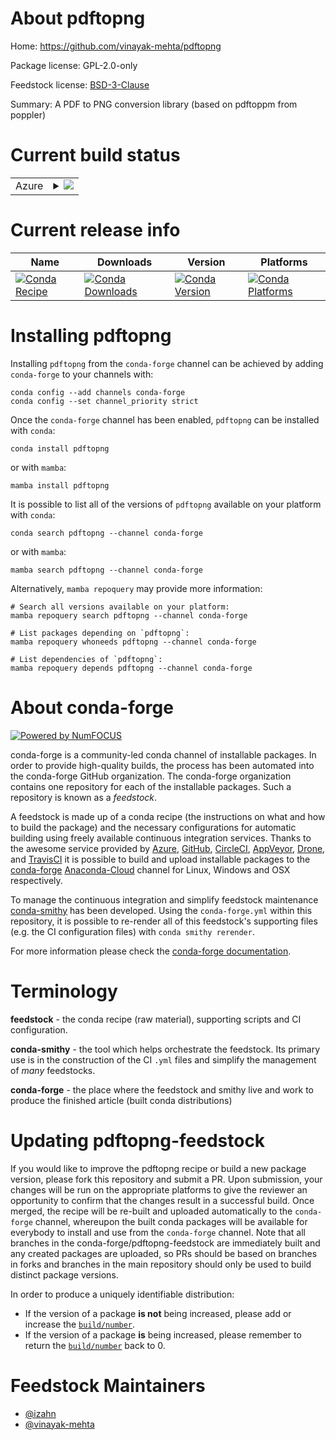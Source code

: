 About pdftopng
==============

Home: https://github.com/vinayak-mehta/pdftopng

Package license: GPL-2.0-only

Feedstock license: [BSD-3-Clause](https://github.com/conda-forge/pdftopng-feedstock/blob/main/LICENSE.txt)

Summary: A PDF to PNG conversion library (based on pdftoppm from poppler)

Current build status
====================


<table>
    
  <tr>
    <td>Azure</td>
    <td>
      <details>
        <summary>
          <a href="https://dev.azure.com/conda-forge/feedstock-builds/_build/latest?definitionId=16029&branchName=main">
            <img src="https://dev.azure.com/conda-forge/feedstock-builds/_apis/build/status/pdftopng-feedstock?branchName=main">
          </a>
        </summary>
        <table>
          <thead><tr><th>Variant</th><th>Status</th></tr></thead>
          <tbody><tr>
              <td>linux_64_python3.7.____cpython</td>
              <td>
                <a href="https://dev.azure.com/conda-forge/feedstock-builds/_build/latest?definitionId=16029&branchName=main">
                  <img src="https://dev.azure.com/conda-forge/feedstock-builds/_apis/build/status/pdftopng-feedstock?branchName=main&jobName=linux&configuration=linux_64_python3.7.____cpython" alt="variant">
                </a>
              </td>
            </tr><tr>
              <td>linux_64_python3.8.____cpython</td>
              <td>
                <a href="https://dev.azure.com/conda-forge/feedstock-builds/_build/latest?definitionId=16029&branchName=main">
                  <img src="https://dev.azure.com/conda-forge/feedstock-builds/_apis/build/status/pdftopng-feedstock?branchName=main&jobName=linux&configuration=linux_64_python3.8.____cpython" alt="variant">
                </a>
              </td>
            </tr><tr>
              <td>linux_64_python3.9.____cpython</td>
              <td>
                <a href="https://dev.azure.com/conda-forge/feedstock-builds/_build/latest?definitionId=16029&branchName=main">
                  <img src="https://dev.azure.com/conda-forge/feedstock-builds/_apis/build/status/pdftopng-feedstock?branchName=main&jobName=linux&configuration=linux_64_python3.9.____cpython" alt="variant">
                </a>
              </td>
            </tr><tr>
              <td>osx_64_python3.7.____cpython</td>
              <td>
                <a href="https://dev.azure.com/conda-forge/feedstock-builds/_build/latest?definitionId=16029&branchName=main">
                  <img src="https://dev.azure.com/conda-forge/feedstock-builds/_apis/build/status/pdftopng-feedstock?branchName=main&jobName=osx&configuration=osx_64_python3.7.____cpython" alt="variant">
                </a>
              </td>
            </tr><tr>
              <td>osx_64_python3.8.____cpython</td>
              <td>
                <a href="https://dev.azure.com/conda-forge/feedstock-builds/_build/latest?definitionId=16029&branchName=main">
                  <img src="https://dev.azure.com/conda-forge/feedstock-builds/_apis/build/status/pdftopng-feedstock?branchName=main&jobName=osx&configuration=osx_64_python3.8.____cpython" alt="variant">
                </a>
              </td>
            </tr><tr>
              <td>osx_64_python3.9.____cpython</td>
              <td>
                <a href="https://dev.azure.com/conda-forge/feedstock-builds/_build/latest?definitionId=16029&branchName=main">
                  <img src="https://dev.azure.com/conda-forge/feedstock-builds/_apis/build/status/pdftopng-feedstock?branchName=main&jobName=osx&configuration=osx_64_python3.9.____cpython" alt="variant">
                </a>
              </td>
            </tr><tr>
              <td>win_64_python3.7.____cpython</td>
              <td>
                <a href="https://dev.azure.com/conda-forge/feedstock-builds/_build/latest?definitionId=16029&branchName=main">
                  <img src="https://dev.azure.com/conda-forge/feedstock-builds/_apis/build/status/pdftopng-feedstock?branchName=main&jobName=win&configuration=win_64_python3.7.____cpython" alt="variant">
                </a>
              </td>
            </tr><tr>
              <td>win_64_python3.8.____cpython</td>
              <td>
                <a href="https://dev.azure.com/conda-forge/feedstock-builds/_build/latest?definitionId=16029&branchName=main">
                  <img src="https://dev.azure.com/conda-forge/feedstock-builds/_apis/build/status/pdftopng-feedstock?branchName=main&jobName=win&configuration=win_64_python3.8.____cpython" alt="variant">
                </a>
              </td>
            </tr><tr>
              <td>win_64_python3.9.____cpython</td>
              <td>
                <a href="https://dev.azure.com/conda-forge/feedstock-builds/_build/latest?definitionId=16029&branchName=main">
                  <img src="https://dev.azure.com/conda-forge/feedstock-builds/_apis/build/status/pdftopng-feedstock?branchName=main&jobName=win&configuration=win_64_python3.9.____cpython" alt="variant">
                </a>
              </td>
            </tr>
          </tbody>
        </table>
      </details>
    </td>
  </tr>
</table>

Current release info
====================

| Name | Downloads | Version | Platforms |
| --- | --- | --- | --- |
| [![Conda Recipe](https://img.shields.io/badge/recipe-pdftopng-green.svg)](https://anaconda.org/conda-forge/pdftopng) | [![Conda Downloads](https://img.shields.io/conda/dn/conda-forge/pdftopng.svg)](https://anaconda.org/conda-forge/pdftopng) | [![Conda Version](https://img.shields.io/conda/vn/conda-forge/pdftopng.svg)](https://anaconda.org/conda-forge/pdftopng) | [![Conda Platforms](https://img.shields.io/conda/pn/conda-forge/pdftopng.svg)](https://anaconda.org/conda-forge/pdftopng) |

Installing pdftopng
===================

Installing `pdftopng` from the `conda-forge` channel can be achieved by adding `conda-forge` to your channels with:

```
conda config --add channels conda-forge
conda config --set channel_priority strict
```

Once the `conda-forge` channel has been enabled, `pdftopng` can be installed with `conda`:

```
conda install pdftopng
```

or with `mamba`:

```
mamba install pdftopng
```

It is possible to list all of the versions of `pdftopng` available on your platform with `conda`:

```
conda search pdftopng --channel conda-forge
```

or with `mamba`:

```
mamba search pdftopng --channel conda-forge
```

Alternatively, `mamba repoquery` may provide more information:

```
# Search all versions available on your platform:
mamba repoquery search pdftopng --channel conda-forge

# List packages depending on `pdftopng`:
mamba repoquery whoneeds pdftopng --channel conda-forge

# List dependencies of `pdftopng`:
mamba repoquery depends pdftopng --channel conda-forge
```


About conda-forge
=================

[![Powered by
NumFOCUS](https://img.shields.io/badge/powered%20by-NumFOCUS-orange.svg?style=flat&colorA=E1523D&colorB=007D8A)](https://numfocus.org)

conda-forge is a community-led conda channel of installable packages.
In order to provide high-quality builds, the process has been automated into the
conda-forge GitHub organization. The conda-forge organization contains one repository
for each of the installable packages. Such a repository is known as a *feedstock*.

A feedstock is made up of a conda recipe (the instructions on what and how to build
the package) and the necessary configurations for automatic building using freely
available continuous integration services. Thanks to the awesome service provided by
[Azure](https://azure.microsoft.com/en-us/services/devops/), [GitHub](https://github.com/),
[CircleCI](https://circleci.com/), [AppVeyor](https://www.appveyor.com/),
[Drone](https://cloud.drone.io/welcome), and [TravisCI](https://travis-ci.com/)
it is possible to build and upload installable packages to the
[conda-forge](https://anaconda.org/conda-forge) [Anaconda-Cloud](https://anaconda.org/)
channel for Linux, Windows and OSX respectively.

To manage the continuous integration and simplify feedstock maintenance
[conda-smithy](https://github.com/conda-forge/conda-smithy) has been developed.
Using the ``conda-forge.yml`` within this repository, it is possible to re-render all of
this feedstock's supporting files (e.g. the CI configuration files) with ``conda smithy rerender``.

For more information please check the [conda-forge documentation](https://conda-forge.org/docs/).

Terminology
===========

**feedstock** - the conda recipe (raw material), supporting scripts and CI configuration.

**conda-smithy** - the tool which helps orchestrate the feedstock.
                   Its primary use is in the construction of the CI ``.yml`` files
                   and simplify the management of *many* feedstocks.

**conda-forge** - the place where the feedstock and smithy live and work to
                  produce the finished article (built conda distributions)


Updating pdftopng-feedstock
===========================

If you would like to improve the pdftopng recipe or build a new
package version, please fork this repository and submit a PR. Upon submission,
your changes will be run on the appropriate platforms to give the reviewer an
opportunity to confirm that the changes result in a successful build. Once
merged, the recipe will be re-built and uploaded automatically to the
`conda-forge` channel, whereupon the built conda packages will be available for
everybody to install and use from the `conda-forge` channel.
Note that all branches in the conda-forge/pdftopng-feedstock are
immediately built and any created packages are uploaded, so PRs should be based
on branches in forks and branches in the main repository should only be used to
build distinct package versions.

In order to produce a uniquely identifiable distribution:
 * If the version of a package **is not** being increased, please add or increase
   the [``build/number``](https://docs.conda.io/projects/conda-build/en/latest/resources/define-metadata.html#build-number-and-string).
 * If the version of a package **is** being increased, please remember to return
   the [``build/number``](https://docs.conda.io/projects/conda-build/en/latest/resources/define-metadata.html#build-number-and-string)
   back to 0.

Feedstock Maintainers
=====================

* [@izahn](https://github.com/izahn/)
* [@vinayak-mehta](https://github.com/vinayak-mehta/)

